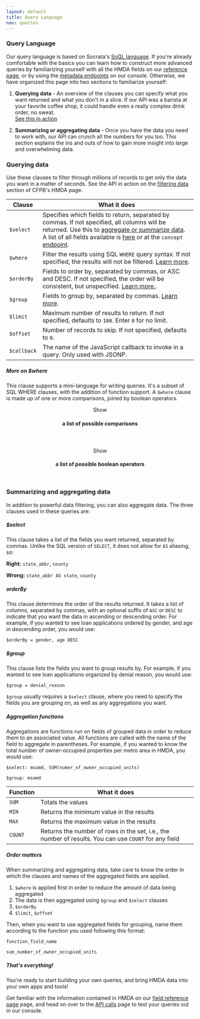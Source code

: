 ```yaml
---
layout: default
title: Query Language
nav: queries
---
```


### Query Language

Our query language is based on Socrata's [SoQL language](http://dev.socrata.com/consumers/getting-started#queryingwithsoql). If you're already comfortable with the basics you can
learn how to construct more advanced queries by familiarizing yourself with all the HMDA fields on our [reference page](fields.html), or by using the [metadata endpoints](console/#!/hmda/getSliceMetadataHmda_get_3) on our console. Otherwise, we have organized this page into two sections to familiarize yourself:

1. **Querying data** - An overview of the clauses you can specify what you want returned and what you don't in a slice. If our API was a 
barista at your favorite coffee shop, it could handle even a really complex drink order, no sweat.  
<a href="console/#!/hmda/querySliceHmda_get_2" class="action-arrow">See this in action <i class="icon-right"> </i></a>

1. **Summarizing or aggregating data** - Once you have the data you need to work with, our API can crunch all the numbers 
for you too. This section explains the ins and outs of how to gain more insight into large and overwhelming data.

### Querying data

Use these clauses to filter through millions of records to get only the data you want in a matter of seconds. See the API in action on the [filtering data](http://consumerfinance.gov/hmda) section of CFPB's HMDA page.

<table class="table-code">
<thead>
<tr>
<th>Clause</th>
<th>What it does</th>
</tr>
</thead>
<tbody>
<tr>
<td><code>$select</code></td>
<td>Specifies which fields to return, separated by commas. If not specified, all columns will be returned. Use this to <a href="#aggregating">aggregate or summarize data</a>. A list of all fields available is <a href="fields.html">here</a> or at the <code>concept</code> <a href="console/#!/hmda/getConceptHmda_get_1" class="toggleOperation">endpoint</a>.</td>
</tr>
<tr>
<td><code>$where</code></td>
<td>Filter the results using SQL <code>WHERE</code> query syntax. If not specified, the results will not be filtered. <a href="#where">Learn more</a>.</td>
</tr>
<tr>
<td><code>$orderBy</code></td>
<td>Fields to order by, separated by commas, or ASC and DESC. If not specified, the order will be consistent, but unspecified. <a href="#orderby">Learn more.</a>.</td>
</tr>
<tr>
<td><code>$group</code></td>
<td>Fields to group by, separated by commas. <a href="#group">Learn more</a>.</td>
</tr>
<tr>
<td><code>$limit</code></td>
<td>Maximum number of results to return. If not specified, defaults to <code>100</code>. Enter <code>0</code> for no limit.</td>
</tr>
<tr>
<td><code>$offset</code></td>
<td>Number of records to skip. If not specified, defaults to <code>0</code>.</td>
</tr>
<tr>
<td><code>$callback</code></td>
<td>The name of the JavaScript callback to invoke in a query. Only used with JSONP.</td>
</tr>
</tbody>
</table>

<a name="where"> </a>
##### More on $where

This clause supports a mini-language for writing queries. It's a subset of SQL WHERE clauses, with the addition of function 
support. A ```$where``` clause is made up of one or more comparisons, joined by boolean operators.

<div class="expandable expandable">
    <header class="expandable-header">
        <span class="expandable-text">Show</span><h4> a list of possible comparisons</h4><a class="expandable-button" href="#"> </a>
    </header>

<div class="expandable-content expandable-hidden" style="display:none;">

<table class="table-code">
	<colgroup>

	</colgroup>
<thead>
<tr>
<th>Operator</th>
<th>What it means</th>
<th>Example</th>
</tr>
</thead>
<tbody>
<tr>
<td><code>=</code></td>
<td>equality</td>
<td><code>name = "Phillip"</code></td>
</tr>
<tr>
<td><code>!=</code></td>
<td>inequality</td>
<td><code>state != "Alaska"</code></td>
</tr>
<tr>
<td><code>&gt;</code></td>
<td>greater than</td>
<td><code>age &gt; 18</code></td>
</tr>
<tr>
<td><code>&gt;=</code></td>
<td>greater than or equal</td>
<td><code>square_miles &gt;= 1000</code></td>
</tr>
<tr>
<td><code>&lt;</code></td>
<td>less than</td>
<td><code>age &lt; 65</code></td>
</tr>
<tr>
<td><code>&lt;=</code></td>
<td>less than or equal</td>
<td><code>square_miles &lt;= 1000</code></td>
</tr>
<tr>
<td><code>LIKE</code></td>
<td>matches strings</td>
<td><code>name LIKE = "Pete%"</code> would match "Pete, "Peter," or anything that starts with "Pete"</td>
</tr>
<tr>
<td><code>ILIKE</code></td>
<td>matches case-insensitive strings</td>
<td><code>name ILIKE = "%rick"</code> would match "Rick" as well as "Yorick," "Harrick," or anything else with "rick" in it</td>
</tr>
<tr>
<td><code>IS NULL</code></td>
<td>existence of a value</td>
<td><code>city is NULL</code></td>
</tr>
<tr>
<td><code>IS NOT NULL</code></td>
<td>non-existence of a value</td>
<td><code>city IS NOT NULL</code></td>
</tr>
</tbody>
</table>
    </div>
</div>


<div class="expandable expandable">
    <header class="expandable-header">
        <span class="expandable-text">Show</span><h4> a list of possible boolean operators</h4><a class="expandable-button" href="#"> </a>
    </header>

<div class="expandable-content expandable-hidden" style="display:none;">

<table class="table-code">
<thead>
<tr>
<th>Operator</th>
<th>What it means</th>
<th>Example</th>
</tr>
</thead>
<tbody>
<tr>
<td><code>AND</code></td>
<td>logical AND of two comparisons</td>
<td><code>state = "Alaska" AND age &gt; 18</code></td>
</tr>
<tr>
<td><code>OR</code></td>
<td>logical OR of two comparisons</td>
<td><code>state = "Alaksa" OR state = "Hawaii"</code></td>
</tr>
<tr>
<td><code>NOT</code></td>
<td>negation of a comparison</td>
<td><code>NOT (state = "Alaska" OR state = "Hawaii"</code></td>
</tr>
<tr>
<td><code>()</code></td>
<td>grouping or order of operations</td>
<td><code>(state = "Alaska" OR state = "Hawaii") AND age &gt; 18</code></td>
</tr>
</tbody>
</table>
    </div><!-- /.expandable-content -->
</div>


<a name="aggregating"> </a>
### Summarizing and aggregating data

In addition to powerful data filtering, you can also aggregate data. The three clauses used in these queries are:

##### $select
This clause takes a list of the fields you want returned, separated by commas.  Unlike the SQL version of ```SELECT```, it does not allow for ```AS``` aliasing, so:

**Right:** ```state_abbr```, ```county```

**Wrong:** ```state_abbr AS state```, ```county```

<a name="orderby"> </a>
##### orderBy
This clause determines the order of the results returned. It takes a list of columns, separated by commas, with an optional suffix of ```ASC``` or ```DESC``` to indicate that you want the data in ascending or descending order. For example, if you wanted to see loan applications ordered by gender, and age in descending order, you would use:

```$orderBy = gender, age DESC```

<a name="group"> </a>
##### $group
This clause lists the fields you want to group results by. For example, if you wanted to see loan applications organized by denial reason, you would use:

```$group = denial_reason```

```$group``` usually requires a ```$select``` clause, where you need to specify the fields you are grouping on, as well as any aggregations you want. 

##### Aggregation functions
Aggregations are functions run on fields of grouped data in order to reduce them to an associated value. All functions are called with the name of the field to aggregate in parentheses. For example, if you wanted to know the total number of owner-occupied properties per metro area in HMDA, you would use:

```$select: msamd, SUM(numer_of_owner_occupied_units)```

```$group: msamd```

<table class="table-code">
<thead>
<tr>
<th>Function</th>
<th>What it does</th>
</tr>
</thead>
<tbody>
<tr>
<td><code>SUM</code></td>
<td>Totals the values</td>
</tr>
<tr>
<td><code>MIN</code></td>
<td>Returns the minimum value in the results</td>
</tr>
<tr>
<td><code>MAX</code></td>
<td>Returns the maximum value in the results</td>
</tr>
<tr>
<td><code>COUNT</code></td>
<td>Returns the number of rows in the set, i.e., the number of results. You can use <code>COUNT</code> for any field</td>
</tr>
</tbody>
</table>

##### Order matters
When summarizing and aggregating data, take care to know the order in which the clauses and names of the aggregated fields are applied.
 
1. ```$where``` is applied first in order to reduce the amount of data being aggregated
2. The data is then aggregated using ```$group``` and ```$select``` clauses
3. ```$orderBy```
4. ```$limit```, ```$offset```

Then, when you want to use aggregated fields for grouping, name them according to the function you used following
this format:

```function_field_name```

```sum_number_of_owner_occupied_units```

##### That's everything!

You're ready to start building your own queries, and bring HMDA data into your own apps and tools!

Get familiar with the information contained in HMDA on our [field reference page](fields.html) page, and head on over to the [API calls](console/) page to test your queries out in our console.

<body id="queries"></body>